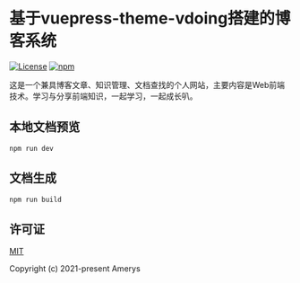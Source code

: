 # 基于vuepress-theme-vdoing搭建的博客系统

<p>
    <a href="https://github.com/zchaoGe/blog/blob/master/LICENSE"><img src="https://img.shields.io/github/license/zchaoge/blog
" alt="License"></a>
    <a href="https://www.npmjs.com/package/vuepress-theme-vdoing"><img alt="npm" src="https://img.shields.io/npm/v/vuepress-theme-vdoing"></a>
</p>

这是一个兼具博客文章、知识管理、文档查找的个人网站，主要内容是Web前端技术。学习与分享前端知识，一起学习，一起成长叭。

## 本地文档预览
```
npm run dev
```

## 文档生成
```
npm run build
```

## 许可证
[MIT](https://github.com/zchaoGe/blog/blob/master/LICENSE)

Copyright (c) 2021-present Amerys
